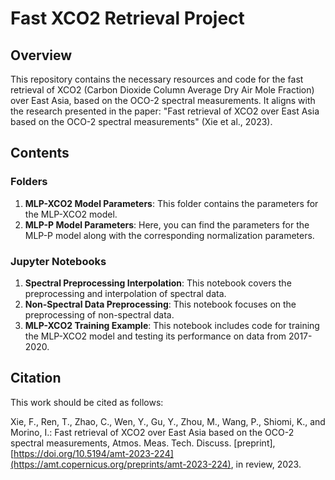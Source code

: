 
# Fast XCO2 Retrieval Project

## Overview

This repository contains the necessary resources and code for the fast retrieval of XCO2 (Carbon Dioxide Column Average Dry Air Mole Fraction) over East Asia, based on the OCO-2 spectral measurements. It aligns with the research presented in the paper: "Fast retrieval of XCO2 over East Asia based on the OCO-2 spectral measurements" (Xie et al., 2023).

## Contents

### Folders

1. **MLP-XCO2 Model Parameters**: This folder contains the parameters for the MLP-XCO2 model.
2. **MLP-P Model Parameters**: Here, you can find the parameters for the MLP-P model along with the corresponding normalization parameters.

### Jupyter Notebooks

1. **Spectral Preprocessing Interpolation**: This notebook covers the preprocessing and interpolation of spectral data.
2. **Non-Spectral Data Preprocessing**: This notebook focuses on the preprocessing of non-spectral data.
3. **MLP-XCO2 Training Example**: This notebook includes code for training the MLP-XCO2 model and testing its performance on data from 2017-2020.

## Citation

This work should be cited as follows:

Xie, F., Ren, T., Zhao, C., Wen, Y., Gu, Y., Zhou, M., Wang, P., Shiomi, K., and Morino, I.: Fast retrieval of XCO2 over East Asia based on the OCO-2 spectral measurements, Atmos. Meas. Tech. Discuss. [preprint], [https://doi.org/10.5194/amt-2023-224](https://amt.copernicus.org/preprints/amt-2023-224), in review, 2023.
